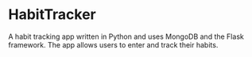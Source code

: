 # HabitTracker
A habit tracking app written in Python and uses MongoDB and the Flask framework. The app allows users to enter and track their habits.
